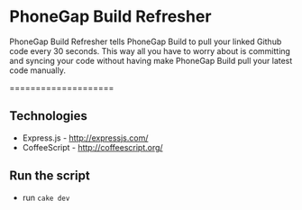 # PhoneGap Build Refresher

PhoneGap Build Refresher tells PhoneGap Build to pull your linked Github code every 30 seconds. This way all you have to worry about is committing and syncing your code without having make PhoneGap Build pull your latest code manually.

====================

## Technologies

* Express.js - http://expressjs.com/
* CoffeeScript - http://coffeescript.org/

## Run the script

* run `cake dev`

